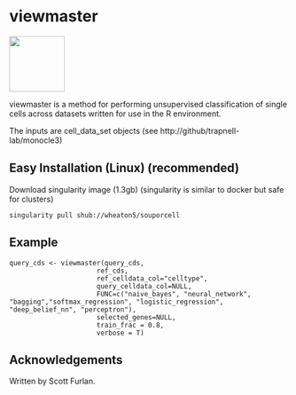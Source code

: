 # viewmaster

<img src="https://github.com/wheaton5/souporcell/blob/viewmaster.png" width="100">


viewmaster is a method for performing unsupervised classification of single cells across datasets written for use in the R environment.

The inputs are cell_data_set objects (see http://github/trapnell-lab/monocle3)

## Easy Installation (Linux) (recommended) 

Download singularity image (1.3gb) (singularity is similar to docker but safe for clusters)
```
singularity pull shub://wheaton5/souporcell
```

## Example
```
query_cds <- viewmaster(query_cds, 
                      ref_cds, 
                      ref_celldata_col="celltype", 
                      query_celldata_col=NULL, 
                      FUNC=c("naive_bayes", "neural_network", "bagging","softmax_regression", "logistic_regression", "deep_belief_nn", "perceptron"),
                      selected_genes=NULL,
                      train_frac = 0.8,
                      verbose = T)

```

## Acknowledgements

Written by Scott Furlan.